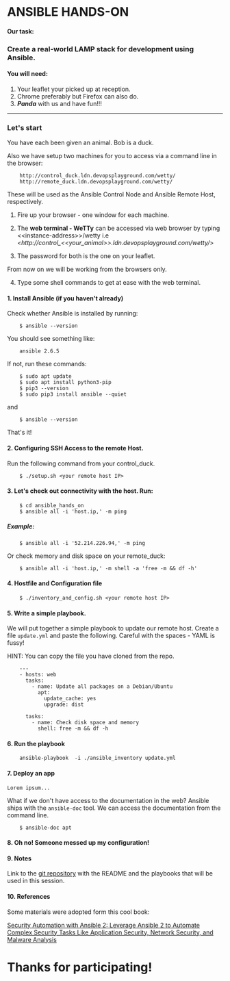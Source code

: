 # ANSIBLE HANDS-ON

#### Our task:

### Create a real-world LAMP stack for development using Ansible.

#### You will need:

1. Your leaflet your picked up at reception.
2. Chrome preferably but Firefox can also do.
3. __*Panda*__ with us and have fun!!!

------
### Let's start

You have each been given an animal. Bob is a duck.

Also we have setup two machines for you to access via a command line in the browser:

        http://control_duck.ldn.devopsplayground.com/wetty/
        http://remote_duck.ldn.devopsplayground.com/wetty/

These will be used as the Ansible Control Node and Ansible Remote Host, respectively.

1. Fire up your browser - one window for each machine.

2. The __web terminal - WeTTy__ can be accessed via web browser by typing \<\<instance-address\>\>/wetty i.e *<http://control_\<\<your_animal\>\>.ldn.devopsplayground.com/wetty/*>

3. The password for both  is the one on your leaflet.

From now on we will be working from the browsers only.

4. Type some shell commands to get at ease with the web terminal.
        


#### 1. Install Ansible (if you haven't already)

Check whether Ansible is installed by running:
        
        $ ansible --version
You should see something like:

        ansible 2.6.5

If not, run these commands:
        
        $ sudo apt update
        $ sudo apt install python3-pip
        $ pip3 --version
        $ sudo pip3 install ansible --quiet
and
        
        $ ansible --version

That's it!

#### 2. Configuring SSH Access to the remote Host. 

Run the following command from your control_duck.

        $ ./setup.sh <your remote host IP>   

#### 3. Let's check out connectivity with the host. Run:
        $ cd ansible_hands_on
        $ ansible all -i 'host.ip,' -m ping    
##### Example:   
        $ ansible all -i '52.214.226.94,' -m ping

 Or check memory and disk space on your remote_duck:

        $ ansible all -i 'host.ip,' -m shell -a 'free -m && df -h'

#### 4. Hostfile and Configuration file

        $ ./inventory_and_config.sh <your remote host IP>

#### 5. Write a simple playbook.

We will put together a simple playbook to update our remote host. 
Create a file `update.yml` and paste the following. Careful with the spaces - YAML is fussy! 
    
HINT: You can copy the file you have cloned from the repo. 

        ---
        - hosts: web
          tasks:
            - name: Update all packages on a Debian/Ubuntu
              apt:
                update_cache: yes
                upgrade: dist
        
          tasks:
            - name: Check disk space and memory
              shell: free -m && df -h


#### 6. Run the playbook

        ansible-playbook  -i ./ansible_inventory update.yml


#### 7. Deploy an app

    Lorem ipsum...  

What if we don't have access to the documentation in the web? Ansible ships with the `ansible-doc` tool. We can access the documentation from the command line.

        $ ansible-doc apt


#### 8. Oh no! Someone messed up my configuration!





#### 9. Notes

    
Link to the [git repository](https://github.com/DevOpsPlayground/Hands-on-with-Ansible-Oct-2019) with the README and the playbooks that will be used in this session.

#### 10. References

Some materials were adopted form this cool book:

[Security Automation with Ansible 2: Leverage Ansible 2 to Automate Complex Security Tasks Like Application Security, Network Security, and Malware Analysis](https://g.co/kgs/xbJUnr)

 

# Thanks for participating!